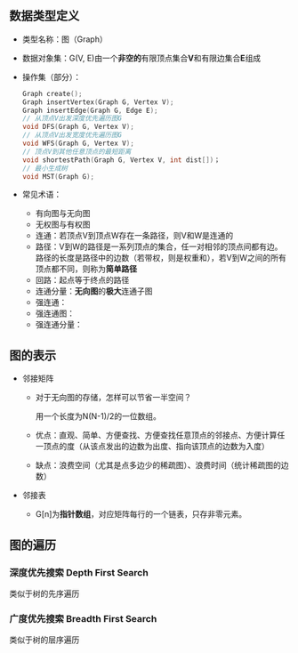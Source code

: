 



## 数据类型定义

- 类型名称：图（Graph）

- 数据对象集：G(V, E)由一个**非空的**有限顶点集合**V**和有限边集合**E**组成

- 操作集（部分）：

  ```c
  Graph create();
  Graph insertVertex(Graph G, Vertex V);
  Graph insertEdge(Graph G, Edge E);
  // 从顶点V出发深度优先遍历图G
  void DFS(Graph G, Vertex V);
  // 从顶点V出发宽度优先遍历图G
  void WFS(Graph G, Vertex V);
  // 顶点V到其他任意顶点的最短距离
  void shortestPath(Graph G, Vertex V, int dist[])；
  // 最小生成树
  void MST(Graph G);
  ```

- 常见术语：
  - 有向图与无向图
  - 无权图与有权图
  - 连通：若顶点V到顶点W存在一条路径，则V和W是连通的
  - 路径：V到W的路径是一系列顶点的集合，任一对相邻的顶点间都有边。路径的长度是路径中的边数（若带权，则是权重和），若V到W之间的所有顶点都不同，则称为**简单路径**
  - 回路：起点等于终点的路径
  - 连通分量：**无向图**的**极大**连通子图
  - 强连通：
  - 强连通图：
  - 强连通分量：

## 图的表示

- 邻接矩阵

  - 对于无向图的存储，怎样可以节省一半空间？

    用一个长度为N(N-1)/2的一位数组。

  - 优点：直观、简单、方便查找、方便查找任意顶点的邻接点、方便计算任一顶点的度（从该点发出的边数为出度、指向该顶点的边数为入度）

  - 缺点：浪费空间（尤其是点多边少的稀疏图）、浪费时间（统计稀疏图的边数）

- 邻接表
  - G[n]为**指针数组**，对应矩阵每行的一个链表，只存非零元素。

## 图的遍历

### 深度优先搜索 Depth First Search

类似于树的先序遍历





### 广度优先搜索 Breadth First Search

类似于树的层序遍历